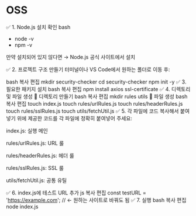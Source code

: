 # OSS


✅ 1. Node.js 설치 확인
bash
- node -v
- npm -v

만약 설치되어 있지 않다면 → Node.js 공식 사이트에서 설치

✅ 2. 프로젝트 구조 만들기
터미널이나 VS Code에서 원하는 폴더로 이동 후:

bash
복사
편집
mkdir security-checker
cd security-checker
npm init -y
✅ 3. 필요한 패키지 설치
bash
복사
편집
npm install axios ssl-certificate
✅ 4. 디렉토리 및 파일 생성
📁 디렉토리 만들기
bash
복사
편집
mkdir rules utils
📝 파일 생성
bash
복사
편집
touch index.js
touch rules/urlRules.js
touch rules/headerRules.js
touch rules/sslRules.js
touch utils/fetchUtil.js
✅ 5. 각 파일에 코드 복사해서 붙여넣기
위에 제공한 코드를 각 파일에 정확히 붙여넣어 주세요:

index.js: 실행 메인

rules/urlRules.js: URL 룰

rules/headerRules.js: 헤더 룰

rules/sslRules.js: SSL 룰

utils/fetchUtil.js: 공통 유틸

✅ 6. index.js에 테스트 URL 추가
js
복사
편집
const testURL = 'https://example.com';  // ← 원하는 사이트로 바꿔도 됨
✅ 7. 실행
bash
복사
편집
node index.js
